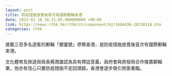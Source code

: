 ```yaml
---
layout: post
title: 防疫措施放寬後首次有國際郵輪來港
date: 2023-01-18 18:21:05.000000000 +08:00
link: https://news.rthk.hk/rthk/ch/component/k2/1684436-20230118.htm
categories: rthk
---
```


接載三百多名遊客的郵輪「銀靈號」停靠香港，是防疫措施放寬後首次有國際郵輪來港。

文化體育及旅遊局局長楊潤雄認為具有標誌意義，政府會與旅發局合作推廣郵輪業，他亦有信心只要防疫措施不走回頭路，香港會逐步吸引旅客重臨。
